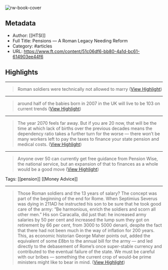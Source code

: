 ![rw-book-cover](https://readwise-assets.s3.amazonaws.com/static/images/article2.74d541386bbf.png)

## Metadata
- Author: [[HTSI]]
- Full Title: Pensions — A Roman Legacy Needing Reform
- Category: #articles
- URL: https://www.ft.com/content/51c06df6-bb80-4a1d-bc61-614903ee44f6

## Highlights
***

> Roman soldiers were technically not allowed to marry ([View Highlight](https://instapaper.com/read/1523751064/20149601))

***

> around half of the babies born in 2007 in the UK will live to be 103 on current trends ([View Highlight](https://instapaper.com/read/1523751064/20149682))

***

> The year 2070 feels far away. But if you are 20 now, that will be the time at which lack of births over the previous decades means the dependency ratio takes a further turn for the worse — there won’t be many workers left to pay the taxes to finance your state pension and medical costs. ([View Highlight](https://instapaper.com/read/1523751064/20149705))

***

> Anyone over 50 can currently get free guidance from Pension Wise, the national service, but an expansion of that to finances as a whole would be a good move ([View Highlight](https://instapaper.com/read/1523751064/20149719))

Tags: [[pension]] [[Money Advice]] 

***

> Those Roman soldiers and the 13 years of salary? The concept was part of the beginning of the end for Rome. When Septimius Severus was dying in 211AD he instructed his son to be sure that he took good care of the army: “Be harmonious, enrich the soldiers and scorn all other men.”
> His son Caracalla, did just that: he increased army salaries by 50 per cent and increased the lump sum they got on retirement by 66 per cent, from 3000 to 5000 denarii, despite the fact that there had not been much in the way of inflation for 200 years.
> This, as economic historian George Maher points out, added the equivalent of some £8bn to the annual bill for the army — and led directly to the debasement of Rome’s once super-stable currency and contributed to the eventual failure of the state. We must be careful with our bribes — something the current crop of would-be prime ministers might like to bear in mind. ([View Highlight](https://instapaper.com/read/1523751064/20149733))

